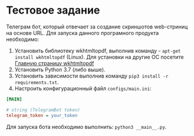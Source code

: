 # Тестовое задание

Телеграм бот, который отвечает за создание скриншотов web-стриниц на основе URL.
Для запуска данного програмного продукта необходимо:

1. Установить библиотеку wkhtmltopdf, выполнив команду - `apt-get install wkhtmltopdf` (Linux). Для установки на другие ОС посетите [Главную страницу wkhtmltopdf](https://wkhtmltopdf.org/)
2. Установить Python 3.7 (либо выше).
3. Установить зависимости выполнив команду `pip3 install -r requirements.txt`.
4. Настроить конфигурационный файл `configs/main.ini`:
```ini
[MAIN]

# string (TelegramBot token)
telegram_token = your_token
```

Для запуска бота необходимо выполнить: `python3 __main__.py`.
